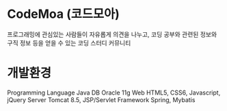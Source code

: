 # CodeMoa (코드모아)
프로그래밍에 관심있는 사람들이 자유롭게 의견을 나누고, 코딩 공부와 관련된 정보와 구직 정보 등을 얻을 수 있는 코딩 스터디 커뮤니티
# 개발환경
Programming Language
Java
DB
Oracle 11g
Web
HTML5, CSS6, Javascript, jQuery
Server
Tomcat 8.5, JSP/Servlet
Framework Spring, Mybatis

